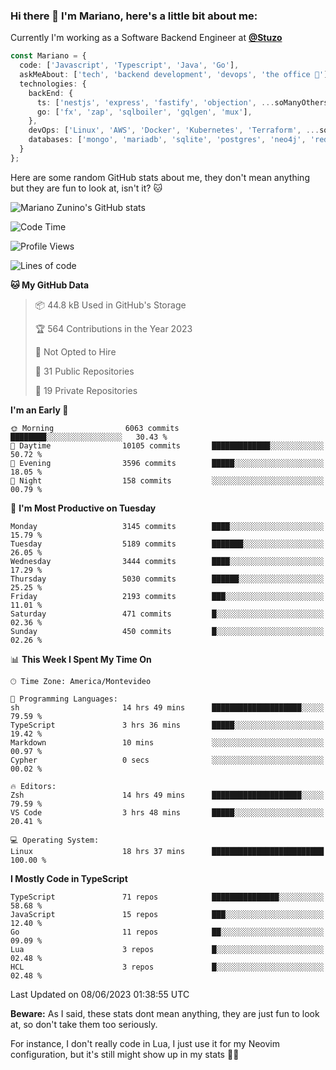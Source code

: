 ### Hi there 👋 I'm Mariano, here's a little bit about me:

Currently I'm working as a Software Backend Engineer at [**@Stuzo**](https://www.stuzo.com/)

```ts
const Mariano = {
  code: ['Javascript', 'Typescript', 'Java', 'Go'],
  askMeAbout: ['tech', 'backend development', 'devops', 'the office 💼'],
  technologies: {
    backEnd: {
      ts: ['nestjs', 'express', 'fastify', 'objection', ...soManyOthersFrameworks],
      go: ['fx', 'zap', 'sqlboiler', 'gqlgen', 'mux'],
    },
    devOps: ['Linux', 'AWS', 'Docker', 'Kubernetes', 'Terraform', ...soManyOthersTools],
    databases: ['mongo', 'mariadb', 'sqlite', 'postgres', 'neo4j', 'redis'],
  }
};
```

Here are some random GitHub stats about me, they don't mean anything but they are fun to look at, isn't it? 🐱

![Mariano Zunino's GitHub stats](https://github-readme-stats.vercel.app/api?username=marianozunino&count_private=true&show_icons=true&theme=radical)

<!--START_SECTION:waka-->
![Code Time](http://img.shields.io/badge/Code%20Time-788%20hrs%2059%20mins-blue)

![Profile Views](http://img.shields.io/badge/Profile%20Views-3-blue)

![Lines of code](https://img.shields.io/badge/From%20Hello%20World%20I%27ve%20Written-7.1%20million%20lines%20of%20code-blue)

**🐱 My GitHub Data** 

> 📦 44.8 kB Used in GitHub's Storage 
 > 
> 🏆 564 Contributions in the Year 2023
 > 
> 🚫 Not Opted to Hire
 > 
> 📜 31 Public Repositories 
 > 
> 🔑 19 Private Repositories 
 > 
**I'm an Early 🐤** 

```text
🌞 Morning                6063 commits        ████████░░░░░░░░░░░░░░░░░   30.43 % 
🌆 Daytime                10105 commits       █████████████░░░░░░░░░░░░   50.72 % 
🌃 Evening                3596 commits        █████░░░░░░░░░░░░░░░░░░░░   18.05 % 
🌙 Night                  158 commits         ░░░░░░░░░░░░░░░░░░░░░░░░░   00.79 % 
```
📅 **I'm Most Productive on Tuesday** 

```text
Monday                   3145 commits        ████░░░░░░░░░░░░░░░░░░░░░   15.79 % 
Tuesday                  5189 commits        ███████░░░░░░░░░░░░░░░░░░   26.05 % 
Wednesday                3444 commits        ████░░░░░░░░░░░░░░░░░░░░░   17.29 % 
Thursday                 5030 commits        ██████░░░░░░░░░░░░░░░░░░░   25.25 % 
Friday                   2193 commits        ███░░░░░░░░░░░░░░░░░░░░░░   11.01 % 
Saturday                 471 commits         █░░░░░░░░░░░░░░░░░░░░░░░░   02.36 % 
Sunday                   450 commits         █░░░░░░░░░░░░░░░░░░░░░░░░   02.26 % 
```


📊 **This Week I Spent My Time On** 

```text
🕑︎ Time Zone: America/Montevideo

💬 Programming Languages: 
sh                       14 hrs 49 mins      ████████████████████░░░░░   79.59 % 
TypeScript               3 hrs 36 mins       █████░░░░░░░░░░░░░░░░░░░░   19.42 % 
Markdown                 10 mins             ░░░░░░░░░░░░░░░░░░░░░░░░░   00.97 % 
Cypher                   0 secs              ░░░░░░░░░░░░░░░░░░░░░░░░░   00.02 % 

🔥 Editors: 
Zsh                      14 hrs 49 mins      ████████████████████░░░░░   79.59 % 
VS Code                  3 hrs 48 mins       █████░░░░░░░░░░░░░░░░░░░░   20.41 % 

💻 Operating System: 
Linux                    18 hrs 37 mins      █████████████████████████   100.00 % 
```

**I Mostly Code in TypeScript** 

```text
TypeScript               71 repos            ███████████████░░░░░░░░░░   58.68 % 
JavaScript               15 repos            ███░░░░░░░░░░░░░░░░░░░░░░   12.40 % 
Go                       11 repos            ██░░░░░░░░░░░░░░░░░░░░░░░   09.09 % 
Lua                      3 repos             █░░░░░░░░░░░░░░░░░░░░░░░░   02.48 % 
HCL                      3 repos             █░░░░░░░░░░░░░░░░░░░░░░░░   02.48 % 
```




 Last Updated on 08/06/2023 01:38:55 UTC
<!--END_SECTION:waka-->

**Beware:** As I said, these stats dont mean anything, they are just fun to look at, so don't take them too seriously.

For instance, I don't really code in Lua, I just use it for my Neovim configuration, but it's still might show up in my stats 🤷‍♂️
